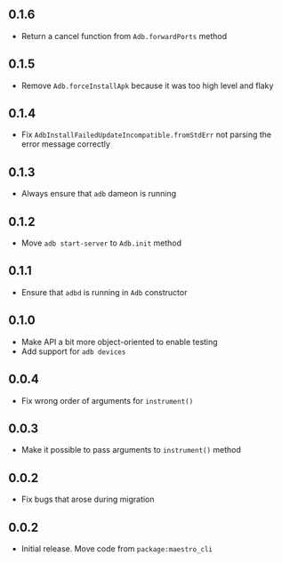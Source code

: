## 0.1.6

- Return a cancel function from `Adb.forwardPorts` method

## 0.1.5

- Remove `Adb.forceInstallApk` because it was too high level and flaky

## 0.1.4

- Fix `AdbInstallFailedUpdateIncompatible.fromStdErr` not parsing the error
  message correctly

## 0.1.3

- Always ensure that `adb` dameon is running

## 0.1.2

- Move `adb start-server` to `Adb.init` method

## 0.1.1

- Ensure that `adbd` is running in `Adb` constructor

## 0.1.0

- Make API a bit more object-oriented to enable testing
- Add support for `adb devices`

## 0.0.4

- Fix wrong order of arguments for `instrument()`

## 0.0.3

- Make it possible to pass arguments to `instrument()` method

## 0.0.2

- Fix bugs that arose during migration

## 0.0.2

- Initial release. Move code from `package:maestro_cli`
